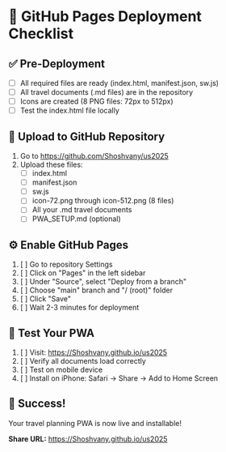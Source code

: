 # 🚀 GitHub Pages Deployment Checklist

## ✅ Pre-Deployment
- [ ] All required files are ready (index.html, manifest.json, sw.js)
- [ ] All travel documents (.md files) are in the repository
- [ ] Icons are created (8 PNG files: 72px to 512px)
- [ ] Test the index.html file locally

## 📂 Upload to GitHub Repository
1. Go to https://github.com/Shoshvany/us2025
2. Upload these files:
   - [ ] index.html
   - [ ] manifest.json  
   - [ ] sw.js
   - [ ] icon-72.png through icon-512.png (8 files)
   - [ ] All your .md travel documents
   - [ ] PWA_SETUP.md (optional)

## ⚙️ Enable GitHub Pages
1. [ ] Go to repository Settings
2. [ ] Click on "Pages" in the left sidebar
3. [ ] Under "Source", select "Deploy from a branch" 
4. [ ] Choose "main" branch and "/ (root)" folder
5. [ ] Click "Save"
6. [ ] Wait 2-3 minutes for deployment

## 📱 Test Your PWA
1. [ ] Visit: https://Shoshvany.github.io/us2025
2. [ ] Verify all documents load correctly
3. [ ] Test on mobile device
4. [ ] Install on iPhone: Safari → Share → Add to Home Screen

## 🎉 Success!
Your travel planning PWA is now live and installable!

**Share URL:** https://Shoshvany.github.io/us2025
